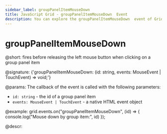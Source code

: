 ```yaml
---
sidebar_label: groupPanelItemMouseDown 
title: JavaScript Grid - groupPanelItemMouseDown  Event 
description: You can explore the groupPanelItemMouseDown  event of Grid in the documentation of the DHTMLX JavaScript UI library. Browse developer guides and API reference, try out code examples and live demos, and download a free 30-day evaluation version of DHTMLX Suite.
---
```


# groupPanelItemMouseDown 

@short: fires before releasing the left mouse button when clicking on a group panel item

@signature: {'groupPanelItemMouseDown: (id: string, events: MouseEvent | TouchEvent) => void;'}

@params:
The callback of the event is called with the following parameters:

- `id: string` - the id of a group panel item
- `events: MouseEvent | TouchEvent` - a native HTML event object

@example:
grid.events.on("groupPanelItemMouseDown", (id) => {
    console.log("Mouse down by group item:", id)
});

@descr:
